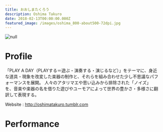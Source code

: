 ```yaml
---
title: おおしまたくろう
description: Oshima Takuro
date: 2018-02-13T00:00:00.000Z
featured_image: /images/oshima_800-about500-72dpi.jpg
---
```

![null](/images/oshima_800-400-72dpi.jpg)

# Profile

「PLAY A DAY（PLAYする＝遊ぶ・演奏する・演じるなど）」をテーマに、身近な道具・現象を改変した楽器の制作と、それらを組み合わせた少し不思議なパフォーマンスを展開。 人々のアタリマエや思い込みから排除された「ノイズ」を、音楽や楽器の名を借りた遊びやユーモアによって世界の豊かさ・多様さに翻訳して表現する。

Website : <http://oshimatakuro.tumblr.com>

# Performance
